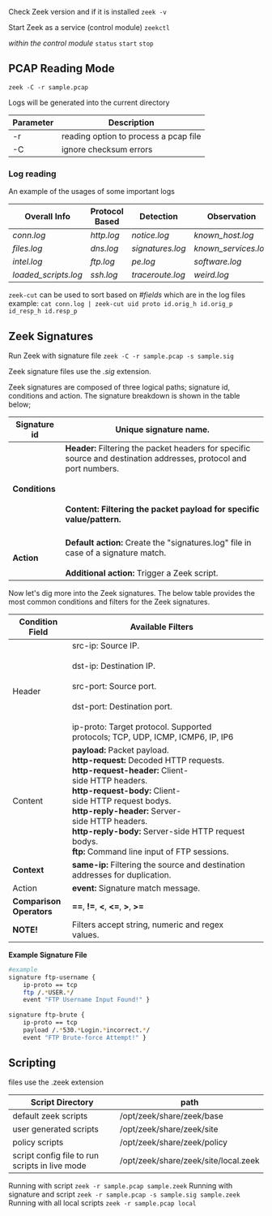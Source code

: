 Check Zeek version and if it is installed
`zeek -v`

Start Zeek as a service (control module)
`zeekctl`

*within the control module*
`status`
`start`
`stop`

## PCAP Reading Mode

`zeek -C -r sample.pcap`

Logs will be generated into the current directory

| Parameter | Description                           |
| --------- | ------------------------------------- |
| -r        | reading option to process a pcap file |
| -C        | ignore checksum errors                |
### Log reading
An example of the usages of some important logs

| **Overall Info**     | **Protocol Based** | **Detection**    | **Observation**      |
| -------------------- | ------------------ | ---------------- | -------------------- |
| _conn.log_           | _http.log_         | _notice.log_     | _known_host.log_     |
| _files.log_          | _dns.log_          | _signatures.log_ | _known_services.log_ |
| _intel.log_          | _ftp.log_          | _pe.log_         | _software.log_       |
| _loaded_scripts.log_ | _ssh.log_          | _traceroute.log_ | _weird.log_          |

`zeek-cut` can be used to sort based on *#fields* which are in the log files
example: `cat conn.log | zeek-cut uid proto id.orig_h id.orig_p id_resp_h id.resp_p`

## Zeek Signatures

Run Zeek with signature file
`zeek -C -r sample.pcap -s sample.sig`

Zeek signature files use the *.sig* extension.

Zeek signatures are composed of three logical paths; signature id, conditions and action. The signature breakdown is shown in the table below;

| **Signature id** | **Unique** signature name.                                                                                                                                                                                          |
| ---------------- | ------------------------------------------------------------------------------------------------------------------------------------------------------------------------------------------------------------------- |
| **Conditions**   | **Header:** Filtering the packet headers for specific source and destination addresses, protocol and port numbers.<br><br>**<br><br>**Content:** Filtering the packet payload for specific value/pattern.<br><br>** |
| **Action**       | **Default action:** Create the "signatures.log" file in case of a signature match.<br><br>**Additional action:** Trigger a Zeek script.                                                                             |

Now let's dig more into the Zeek signatures. The below table provides the most common conditions and filters for the Zeek signatures.

| Condition Field               | Available Filters                                                                                                                                                                                                                                                                                                                                                |     |
| ----------------------------- | ---------------------------------------------------------------------------------------------------------------------------------------------------------------------------------------------------------------------------------------------------------------------------------------------------------------------------------------------------------------- | --- |
| Header                        | src-ip: Source IP.<br><br>dst-ip: Destination IP.<br><br>src-port: Source port.<br><br>dst-port: Destination port.<br><br>ip-proto: Target protocol. Supported protocols; TCP, UDP, ICMP, ICMP6, IP, IP6                                                                                                                                                         |     |
| Content                       | **payload:** Packet payload.  <br>**http-request:** Decoded HTTP requests.  <br>**http-request-header:** Client-side HTTP headers.  <br>**http-request-body:** Client-side HTTP request bodys.  <br>**http-reply-header:** Server-side HTTP headers.  <br>**http-reply-body:** Server-side HTTP request bodys.  <br>**ftp:** Command line input of FTP sessions. |     |
| **Context**                   | **same-ip:** Filtering the source and destination addresses for duplication.                                                                                                                                                                                                                                                                                     |     |
| Action                        | **event:** Signature match message.                                                                                                                                                                                                                                                                                                                              |     |
| **Comparison  <br>Operators** | **==**, **!=**, **<**, **<=**, **>**, **>=**                                                                                                                                                                                                                                                                                                                     |     |
| **NOTE!**                     | Filters accept string, numeric and regex values.                                                                                                                                                                                                                                                                                                                 |     |
**Example Signature File**
```bash
#example
signature ftp-username { 
	ip-proto == tcp 
	ftp /.*USER.*/ 
	event "FTP Username Input Found!" } 
	
signature ftp-brute { 
	ip-proto == tcp 
	payload /.*530.*Login.*incorrect.*/ 
	event "FTP Brute-force Attempt!" }
```

## Scripting
files use the .zeek extension

| Script Directory                               | path                                 |
| ---------------------------------------------- | ------------------------------------ |
| default zeek scripts                           | /opt/zeek/share/zeek/base            |
| user generated scripts                         | /opt/zeek/share/zeek/site            |
| policy scripts                                 | /opt/zeek/share/zeek/policy          |
| script config file to run scripts in live mode | /opt/zeek/share/zeek/site/local.zeek |
Running with script
`zeek -r sample.pcap sample.zeek`
Running with signature and script
`zeek -r sample.pcap -s sample.sig sample.zeek`
Running with all local scripts
`zeek -r sample.pcap local`
